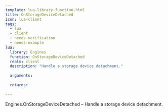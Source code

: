 ```yaml
---
template: lua-library-function.html
title: OnStorageDeviceDetached
icon: lua-client
tags:
  - lua
  - client
  - needs-verification
  - needs-example
lua:
  library: Engines
  function: OnStorageDeviceDetached
  realm: client
  description: "Handle a storage device detachment."
  
  arguments:
  
  returns:
    
---
```


<div class="lua__search__keywords">
Engines.OnStorageDeviceDetached &#x2013; Handle a storage device detachment.
</div>

